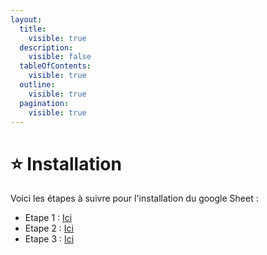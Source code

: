 ```yaml
---
layout:
  title:
    visible: true
  description:
    visible: false
  tableOfContents:
    visible: true
  outline:
    visible: true
  pagination:
    visible: true
---
```


# ⭐ Installation

Voici les étapes à suivre pour l'installation du google Sheet :&#x20;

* &#x20;Etape 1 : [Ici](etape-1-importation-google-sheet.md)
* &#x20;Etape 2 : [Ici](etape-2-gestion-mail.md)
* &#x20;Etape 3 : [Ici](etape-3-api-et-lancement-google-sheet.md)
